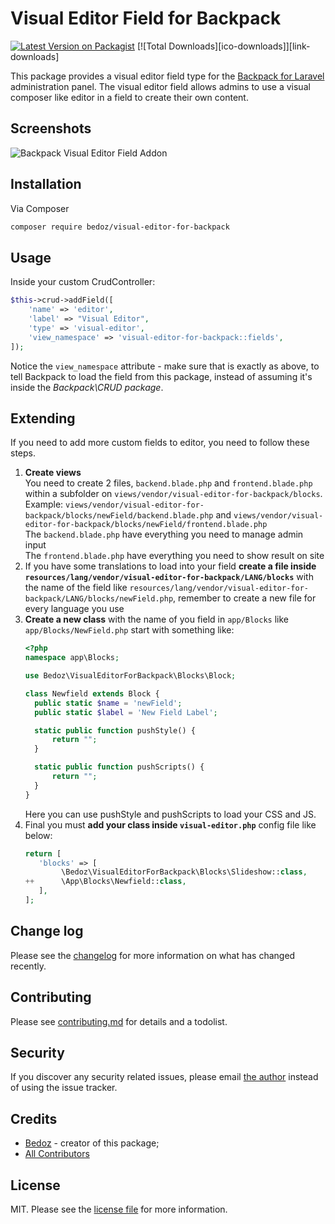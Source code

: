 # Visual Editor Field for Backpack

[![Latest Version on Packagist][ico-version]][link-packagist]
[![Total Downloads][ico-downloads]][link-downloads]

This package provides a visual editor field type for the [Backpack for Laravel](https://backpackforlaravel.com/) administration panel. The visual editor field allows admins to use a visual composer like editor in a field to create their own content.

## Screenshots

![Backpack Visual Editor Field Addon](url)

## Installation

Via Composer

``` bash
composer require bedoz/visual-editor-for-backpack
```

## Usage

Inside your custom CrudController:

```php
$this->crud->addField([
    'name' => 'editor',
    'label' => "Visual Editor",
    'type' => 'visual-editor',
    'view_namespace' => 'visual-editor-for-backpack::fields',
]);
```

Notice the ```view_namespace``` attribute - make sure that is exactly as above, to tell Backpack to load the field from this package, instead of assuming it's inside the _Backpack\CRUD package_.


## Extending

If you need to add more custom fields to editor, you need to follow these steps.
1. **Create views**<br>
    You need to create 2 files, ```backend.blade.php``` and ```frontend.blade.php``` within a subfolder on ```views/vendor/visual-editor-for-backpack/blocks```.<br>
Example: ```views/vendor/visual-editor-for-backpack/blocks/newField/backend.blade.php``` and ```views/vendor/visual-editor-for-backpack/blocks/newField/frontend.blade.php```<br/>
The ```backend.blade.php``` have everything you need to manage admin input<br>
The ```frontend.blade.php``` have everything you need to show result on site
2. If you have some translations to load into your field **create a file inside ```resources/lang/vendor/visual-editor-for-backpack/LANG/blocks```** with the name of the field like ```resources/lang/vendor/visual-editor-for-backpack/LANG/blocks/newField.php```, remember to create a new file for every language you use
3. **Create a new class** with the name of you field in ```app/Blocks``` like ```app/Blocks/NewField.php```
    start with something like:
    ```php
    <?php
    namespace app\Blocks;
    
    use Bedoz\VisualEditorForBackpack\Blocks\Block;
    
    class Newfield extends Block {
      public static $name = 'newField';
      public static $label = 'New Field Label';
    
      static public function pushStyle() {
          return "";
      }
    
      static public function pushScripts() {
          return "";
      }
    }
    ```
    Here you can use pushStyle and pushScripts to load your CSS and JS.
4. Final you must **add your class inside ```visual-editor.php```** config file like below:
    ```PHP
   return [
       'blocks' => [
            \Bedoz\VisualEditorForBackpack\Blocks\Slideshow::class,
    ++      \App\Blocks\Newfield::class,
       ],
   ];
   ```

## Change log

Please see the [changelog](CHANGELOG.md) for more information on what has changed recently.

## Contributing

Please see [contributing.md](CONTRIBUTING.md) for details and a todolist.

## Security

If you discover any security related issues, please email [the author](composer.json) instead of using the issue tracker.

## Credits

- [Bedoz][link-author] - creator of this package;
- [All Contributors][link-contributors]

## License

MIT. Please see the [license file](LICENSE.md) for more information.

[ico-version]: 
[ico-downloads]: 

[link-packagist]: 
[link-downloads]: 
[link-author]: https://github.com/bedoz
[link-contributors]: ../../contributors